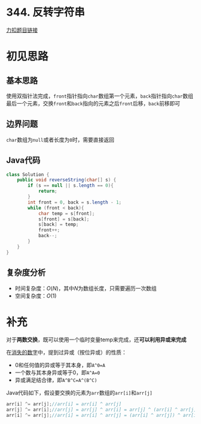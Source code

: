 # 344. 反转字符串

[力扣题目链接](https://leetcode-cn.com/problems/reverse-string/)


# 初见思路

## 基本思路

使用双指针法完成，`front`指针指向`char`数组第一个元素，`back`指针指向`char`数组最后一个元素，交换`front`和`back`指向的元素之后`front`后移，`back`前移即可

## 边界问题
`char`数组为`null`或者长度为`0`时，需要直接返回

## Java代码
```java
class Solution {
    public void reverseString(char[] s) {
        if (s == null || s.length == 0){
            return;
        }
        int front = 0, back = s.length - 1;
        while (front < back){
            char temp = s[front];
            s[front] = s[back];
            s[back] = temp;
            front++;
            back--;
        }
    }
}
```

## 复杂度分析
- 时间复杂度：$O(N)$，其中$N$为数组长度，只需要遍历一次数组
- 空间复杂度：$O(1)$

# 补充
对于**两数交换**，既可以使用一个临时变量temp来完成，还**可以利用异或来完成**

在<a href="../哈希表篇/17.04. 消失的数字.md">消失的数字</a>中，提到过异或（按位异或）的性质：
- 0和任何值的异或等于其本身，即`A^0=A`
- 一个数与其本身异或等于0，即`A^A=0`
- 异或满足结合律，即`A^B^C=A^(B^C)`

Java代码如下，假设要交换的元素为`arr`数组的`arr[i]`和`arr[j]`
```java
arr[i] ^= arr[j];//arr[i] = arr[i] ^ arr[j]
arr[j] ^= arr[i];//arr[j] = arr[j] ^ arr[i] = arr[j] ^ (arr[i] ^ arr[j]) = arr[i] ^ 0 = arr[i]，此时arr[j] = arr[i]，arr[i] = arr[i] ^ arr[j]
arr[i] ^= arr[j];//arr[i] = arr[i] ^ arr[j] = (arr[i] ^ arr[j]) ^ arr[i] = arr[j] ^ 0 = arr[j]
```

